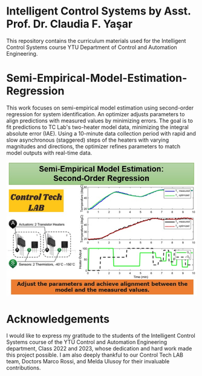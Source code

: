 # Intelligent Control Systems by Asst. Prof. Dr. Claudia F. Yaşar

This repository contains the curriculum materials used for the Intelligent Control Systems course YTU Department of Control and Automation Engineering.

# Semi-Empirical-Model-Estimation-Regression
This work focuses on semi-empirical model estimation using second-order regression for system identification. An optimizer adjusts parameters to align predictions with measured values by minimizing errors. The goal is to fit predictions to TC Lab's two-heater model data, minimizing the integral absolute error (IAE). Using a 10-minute data collection period with rapid and slow asynchronous (staggered) steps of the heaters with varying magnitudes and directions, the optimizer refines parameters to match model outputs with real-time data.

<img src="regression.jpg" width="800">


# Acknowledgements
I would like to express my gratitude to the students of the Intelligent Control Systems course of the YTÜ Control and Automation Engineering department, Class 2022 and 2023, whose dedication and hard work made this project possible. I am also deeply thankful to our Control Tech LAB team, Doctors Marco Rossi, and Melda Ulusoy for their invaluable contributions.

